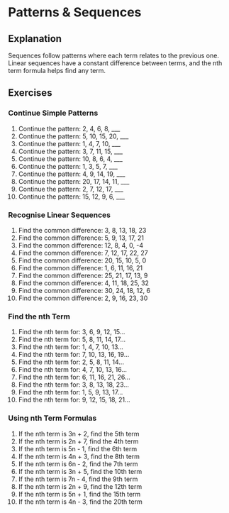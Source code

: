 # Patterns & Sequences

## Explanation
Sequences follow patterns where each term relates to the previous one. Linear sequences have a constant difference between terms, and the nth term formula helps find any term.

## Exercises

### Continue Simple Patterns
1. Continue the pattern: 2, 4, 6, 8, ___
2. Continue the pattern: 5, 10, 15, 20, ___
3. Continue the pattern: 1, 4, 7, 10, ___
4. Continue the pattern: 3, 7, 11, 15, ___
5. Continue the pattern: 10, 8, 6, 4, ___
6. Continue the pattern: 1, 3, 5, 7, ___
7. Continue the pattern: 4, 9, 14, 19, ___
8. Continue the pattern: 20, 17, 14, 11, ___
9. Continue the pattern: 2, 7, 12, 17, ___
10. Continue the pattern: 15, 12, 9, 6, ___

### Recognise Linear Sequences
1. Find the common difference: 3, 8, 13, 18, 23
2. Find the common difference: 5, 9, 13, 17, 21
3. Find the common difference: 12, 8, 4, 0, -4
4. Find the common difference: 7, 12, 17, 22, 27
5. Find the common difference: 20, 15, 10, 5, 0
6. Find the common difference: 1, 6, 11, 16, 21
7. Find the common difference: 25, 21, 17, 13, 9
8. Find the common difference: 4, 11, 18, 25, 32
9. Find the common difference: 30, 24, 18, 12, 6
10. Find the common difference: 2, 9, 16, 23, 30

### Find the nth Term
1. Find the nth term for: 3, 6, 9, 12, 15...
2. Find the nth term for: 5, 8, 11, 14, 17...
3. Find the nth term for: 1, 4, 7, 10, 13...
4. Find the nth term for: 7, 10, 13, 16, 19...
5. Find the nth term for: 2, 5, 8, 11, 14...
6. Find the nth term for: 4, 7, 10, 13, 16...
7. Find the nth term for: 6, 11, 16, 21, 26...
8. Find the nth term for: 3, 8, 13, 18, 23...
9. Find the nth term for: 1, 5, 9, 13, 17...
10. Find the nth term for: 9, 12, 15, 18, 21...

### Using nth Term Formulas
1. If the nth term is 3n + 2, find the 5th term
2. If the nth term is 2n + 7, find the 4th term
3. If the nth term is 5n - 1, find the 6th term
4. If the nth term is 4n + 3, find the 8th term
5. If the nth term is 6n - 2, find the 7th term
6. If the nth term is 3n + 5, find the 10th term
7. If the nth term is 7n - 4, find the 9th term
8. If the nth term is 2n + 9, find the 12th term
9. If the nth term is 5n + 1, find the 15th term
10. If the nth term is 4n - 3, find the 20th term